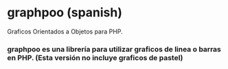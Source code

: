 # graphpoo (spanish)
Graficos Orientados a Objetos para PHP.
### graphpoo es una librería para utilizar graficos de linea o barras en PHP. (Esta versión no incluye graficos de pastel)
